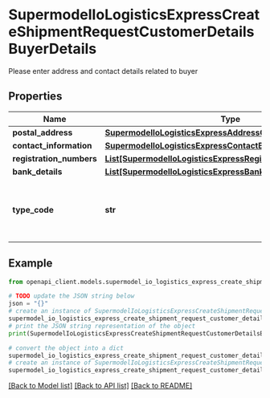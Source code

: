 # SupermodelIoLogisticsExpressCreateShipmentRequestCustomerDetailsBuyerDetails

Please enter address and contact details related to buyer

## Properties

Name | Type | Description | Notes
------------ | ------------- | ------------- | -------------
**postal_address** | [**SupermodelIoLogisticsExpressAddressCreateShipmentRequest**](SupermodelIoLogisticsExpressAddressCreateShipmentRequest.md) |  | 
**contact_information** | [**SupermodelIoLogisticsExpressContactBuyer**](SupermodelIoLogisticsExpressContactBuyer.md) |  | 
**registration_numbers** | [**List[SupermodelIoLogisticsExpressRegistrationNumbers]**](SupermodelIoLogisticsExpressRegistrationNumbers.md) |  | [optional] 
**bank_details** | [**List[SupermodelIoLogisticsExpressBankDetailsInner]**](SupermodelIoLogisticsExpressBankDetailsInner.md) |  | [optional] 
**type_code** | **str** | Please enter the business party type of the buyer | [optional] 

## Example

```python
from openapi_client.models.supermodel_io_logistics_express_create_shipment_request_customer_details_buyer_details import SupermodelIoLogisticsExpressCreateShipmentRequestCustomerDetailsBuyerDetails

# TODO update the JSON string below
json = "{}"
# create an instance of SupermodelIoLogisticsExpressCreateShipmentRequestCustomerDetailsBuyerDetails from a JSON string
supermodel_io_logistics_express_create_shipment_request_customer_details_buyer_details_instance = SupermodelIoLogisticsExpressCreateShipmentRequestCustomerDetailsBuyerDetails.from_json(json)
# print the JSON string representation of the object
print(SupermodelIoLogisticsExpressCreateShipmentRequestCustomerDetailsBuyerDetails.to_json())

# convert the object into a dict
supermodel_io_logistics_express_create_shipment_request_customer_details_buyer_details_dict = supermodel_io_logistics_express_create_shipment_request_customer_details_buyer_details_instance.to_dict()
# create an instance of SupermodelIoLogisticsExpressCreateShipmentRequestCustomerDetailsBuyerDetails from a dict
supermodel_io_logistics_express_create_shipment_request_customer_details_buyer_details_from_dict = SupermodelIoLogisticsExpressCreateShipmentRequestCustomerDetailsBuyerDetails.from_dict(supermodel_io_logistics_express_create_shipment_request_customer_details_buyer_details_dict)
```
[[Back to Model list]](../README.md#documentation-for-models) [[Back to API list]](../README.md#documentation-for-api-endpoints) [[Back to README]](../README.md)


